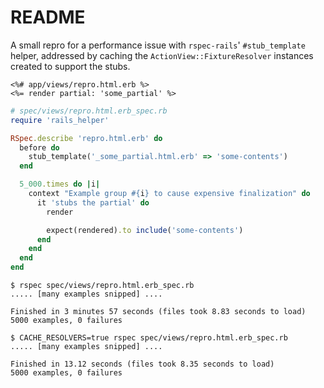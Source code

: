 # README

A small repro for a performance issue with `rspec-rails`'
`#stub_template` helper, addressed by caching the
`ActionView::FixtureResolver` instances created to support the stubs.

```erb
<%# app/views/repro.html.erb %>
<%= render partial: 'some_partial' %>
```

```ruby
# spec/views/repro.html.erb_spec.rb
require 'rails_helper'

RSpec.describe 'repro.html.erb' do
  before do
    stub_template('_some_partial.html.erb' => 'some-contents')
  end

  5_000.times do |i|
    context "Example group #{i} to cause expensive finalization" do
      it 'stubs the partial' do
        render

        expect(rendered).to include('some-contents')
      end
    end
  end
end
```

```
$ rspec spec/views/repro.html.erb_spec.rb
..... [many examples snipped] ....

Finished in 3 minutes 57 seconds (files took 8.83 seconds to load)
5000 examples, 0 failures
```

```
$ CACHE_RESOLVERS=true rspec spec/views/repro.html.erb_spec.rb
..... [many examples snipped] ....

Finished in 13.12 seconds (files took 8.35 seconds to load)
5000 examples, 0 failures
```
